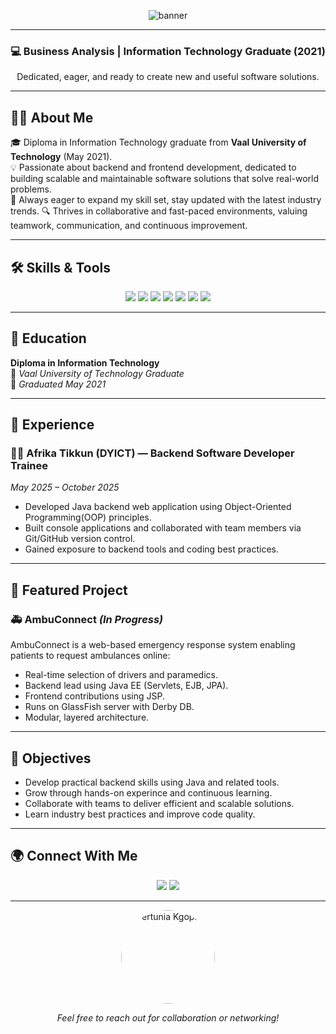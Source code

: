 <p align="center">
  <img src="https://capsule-render.vercel.app/api?type=waving&color=0abde3&height=200&section=header&text=Hi%20I'm%20Pertunia%20Kgopane!&fontSize=40&fontAlignY=35&desc=Aspiring%20Software%20Developer%20%7C%20Information%20Technology%20Graduate&descAlignY=55&animation=twinkling" alt="banner" />
</p>

---



<h3 align="center">💻 Business Analysis | Information Technology Graduate (2021)</h3>
<p align="center">Dedicated, eager, and ready to create new and useful software solutions.</p>

---

## 👩‍🎓 About Me

🎓 Diploma in Information Technology graduate from **Vaal University of Technology** (May 2021).  
💡 Passionate about backend and frontend development, dedicated to building scalable and maintainable software solutions that solve real-world        problems.  
🌱 Always eager to expand my skill set, stay updated with the latest industry trends.
🔍 Thrives in collaborative and fast-paced environments, valuing teamwork, communication, and continuous improvement.

---

## 🛠️ Skills & Tools

<p align="center">
  <img src="https://img.shields.io/badge/Java-ED8B00?style=for-the-badge&logo=openjdk&logoColor=white" />
  <img src="https://img.shields.io/badge/Visual_Basic-5C2D91?style=for-the-badge&logo=visual-basic&logoColor=white" />
  <img src="https://img.shields.io/badge/MySQL-00758F?style=for-the-badge&logo=mysql&logoColor=white" />
  <img src="https://img.shields.io/badge/HTML5-E34F26?style=for-the-badge&logo=html5&logoColor=white" />
  <img src="https://img.shields.io/badge/CSS3-1572B6?style=for-the-badge&logo=css3&logoColor=white" />
  <img src="https://img.shields.io/badge/Git-F05032?style=for-the-badge&logo=git&logoColor=white" />
  <img src="https://img.shields.io/badge/GitHub-181717?style=for-the-badge&logo=github&logoColor=white" />
</p>

---

## 🧠 Education

**Diploma in Information Technology**  
📍 *Vaal University of Technology Graduate*  
📅 *Graduated May 2021*

---

## 💼 Experience

### 👩‍💻 Afrika Tikkun (DYICT) — Backend Software Developer Trainee 
*May 2025 – October 2025*  
- Developed Java backend web application using Object-Oriented Programming(OOP) principles.  
- Built console applications and collaborated with team members via Git/GitHub version control.
- Gained exposure to backend tools and coding best practices.

---

## 🚀 Featured Project

### 🚑 AmbuConnect *(In Progress)*  
AmbuConnect is a web-based emergency response system enabling patients to request ambulances online:  
- Real-time selection of drivers and paramedics.  
- Backend lead using Java EE (Servlets, EJB, JPA).  
- Frontend contributions using JSP.  
- Runs on GlassFish server with Derby DB.  
- Modular, layered architecture.

---

## 🌟 Objectives

- Develop practical backend skills using Java and related tools.
- Grow through hands-on experince and continuous learning.
- Collaborate with teams to deliver efficient and scalable solutions.  
- Learn industry best practices and improve code quality.  
  

---

## 🌍 Connect With Me

<p align="center">
  <a href="mailto:pertuniapheladi78@gmail.com"><img src="https://img.shields.io/badge/Email-D14836?style=for-the-badge&logo=gmail&logoColor=white" /></a>
  <a href="https://linkedin.com/in/" target="_blank"><img src="https://img.shields.io/badge/LinkedIn-0A66C2?style=for-the-badge&logo=linkedin&logoColor=white" /></a>
</p>

---

<p align="center">
  <img src="https://avatars.githubusercontent.com/u/yourgithubid?v=4" alt="Pertunia Kgopane" width="150" style="border-radius: 50%;" />
</p>

<p align="center"><em>Feel free to reach out for collaboration or networking!</em></p>
